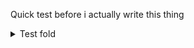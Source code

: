 Quick test before i actually write this thing

<details><summary> Test fold </summary>
<!-- reminder comment -->
## hidden header

hidden text

</details>
<!-- reminder comment -->

